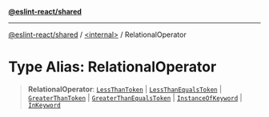 [**@eslint-react/shared**](../../README.md)

***

[@eslint-react/shared](../../README.md) / [\<internal\>](../README.md) / RelationalOperator

# Type Alias: RelationalOperator

> **RelationalOperator**: [`LessThanToken`](../enumerations/SyntaxKind.md#lessthantoken) \| [`LessThanEqualsToken`](../enumerations/SyntaxKind.md#lessthanequalstoken) \| [`GreaterThanToken`](../enumerations/SyntaxKind.md#greaterthantoken) \| [`GreaterThanEqualsToken`](../enumerations/SyntaxKind.md#greaterthanequalstoken) \| [`InstanceOfKeyword`](../enumerations/SyntaxKind.md#instanceofkeyword) \| [`InKeyword`](../enumerations/SyntaxKind.md#inkeyword)
